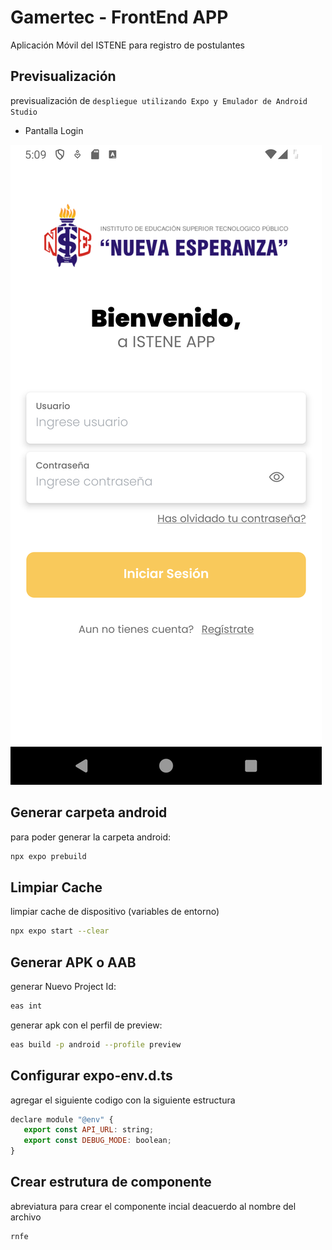 # Gamertec - FrontEnd APP

Aplicación Móvil del ISTENE para registro de postulantes

## Previsualización

previsualización de `despliegue utilizando Expo y Emulador de Android Studio`

- Pantalla Login

![Imagen despliegue Principal](./public/images/login.png)

## Generar carpeta android

para poder generar la carpeta android:

```bash
npx expo prebuild
```
## Limpiar Cache

limpiar cache de dispositivo (variables de entorno)

```bash
npx expo start --clear
```
## Generar APK o AAB 

generar Nuevo Project Id:
```bash
eas int
```
generar apk con el perfil de preview:
```bash
eas build -p android --profile preview
```
## Configurar expo-env.d.ts

agregar el siguiente codigo con la siguiente estructura

```js
declare module "@env" {
   export const API_URL: string;
   export const DEBUG_MODE: boolean;
}
```

## Crear estrutura de componente

abreviatura para crear el componente incial deacuerdo al nombre del archivo

```js
rnfe
```